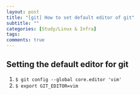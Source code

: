 ```yaml
---
layout: post
title: "[git] How to set default editor of git"
subtitle: ""
categories: [Study/Linux & Infra]
tags:
comments: true
---
```


## Setting the default editor for git

1. `$ git config --global core.editor 'vim'`
2. `$ export GIT_EDITOR=vim`
